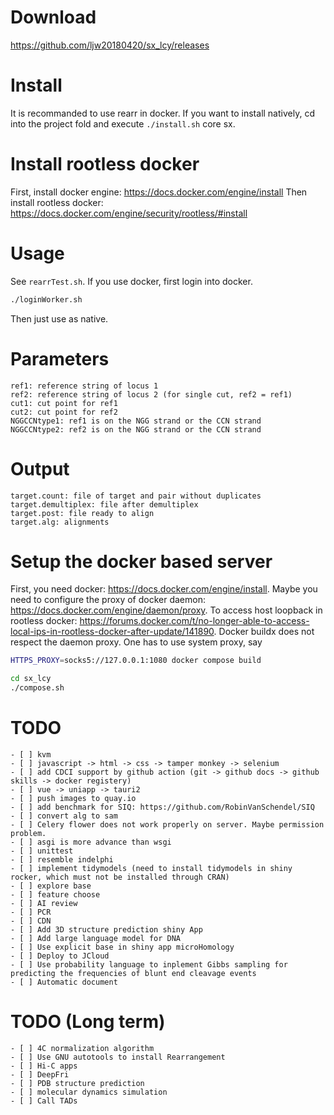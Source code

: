 # Download
https://github.com/ljw20180420/sx_lcy/releases

# Install
It is recommanded to use rearr in docker. If you want to install natively, cd into the project fold and execute `./install.sh` core sx.

# Install rootless docker
First, install docker engine: https://docs.docker.com/engine/install
Then install rootless docker: https://docs.docker.com/engine/security/rootless/#install

# Usage
See `rearrTest.sh`.
If you use docker, first login into docker.
```bash
./loginWorker.sh
```
Then just use as native.

# Parameters
```{list}
ref1: reference string of locus 1
ref2: reference string of locus 2 (for single cut, ref2 = ref1)
cut1: cut point for ref1
cut2: cut point for ref2
NGGCCNtype1: ref1 is on the NGG strand or the CCN strand
NGGCCNtype2: ref2 is on the NGG strand or the CCN strand
```

# Output
```{list}
target.count: file of target and pair without duplicates
target.demultiplex: file after demultiplex
target.post: file ready to align
target.alg: alignments
```

# Setup the docker based server
First, you need docker: https://docs.docker.com/engine/install.
Maybe you need to configure the proxy of docker daemon: https://docs.docker.com/engine/daemon/proxy.
To access host loopback in rootless docker: https://forums.docker.com/t/no-longer-able-to-access-local-ips-in-rootless-docker-after-update/141890.
Docker buildx does not respect the daemon proxy. One has to use system proxy, say
```bash
HTTPS_PROXY=socks5://127.0.0.1:1080 docker compose build
```
```bash
cd sx_lcy
./compose.sh
```

# TODO
```[tasklist]
- [ ] kvm
- [ ] javascript -> html -> css -> tamper monkey -> selenium
- [ ] add CDCI support by github action (git -> github docs -> github skills -> docker registery)
- [ ] vue -> uniapp -> tauri2
- [ ] push images to quay.io
- [ ] add benchmark for SIQ: https://github.com/RobinVanSchendel/SIQ
- [ ] convert alg to sam
- [ ] Celery flower does not work properly on server. Maybe permission problem.
- [ ] asgi is more advance than wsgi
- [ ] unittest
- [ ] resemble indelphi
- [ ] implement tidymodels (need to install tidymodels in shiny rocker, which must not be installed through CRAN)
- [ ] explore base
- [ ] feature choose
- [ ] AI review
- [ ] PCR
- [ ] CDN
- [ ] Add 3D structure prediction shiny App
- [ ] Add large language model for DNA
- [ ] Use explicit base in shiny app microHomology
- [ ] Deploy to JCloud
- [ ] Use probability language to inplement Gibbs sampling for predicting the frequencies of blunt end cleavage events
- [ ] Automatic document
```

# TODO (Long term)
```[tasklist]
- [ ] 4C normalization algorithm
- [ ] Use GNU autotools to install Rearrangement
- [ ] Hi-C apps
- [ ] DeepFri
- [ ] PDB structure prediction
- [ ] molecular dynamics simulation
- [ ] Call TADs
```